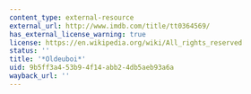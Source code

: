 ```yaml
---
content_type: external-resource
external_url: http://www.imdb.com/title/tt0364569/
has_external_license_warning: true
license: https://en.wikipedia.org/wiki/All_rights_reserved
status: ''
title: '*Oldeuboi*'
uid: 9b5ff3a4-53b9-4f14-abb2-4db5aeb93a6a
wayback_url: ''
---
```

